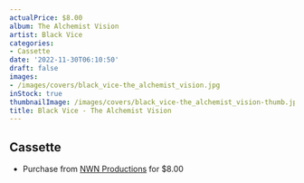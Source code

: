 ```yaml
---
actualPrice: $8.00
album: The Alchemist Vision
artist: Black Vice
categories:
- Cassette
date: '2022-11-30T06:10:50'
draft: false
images:
- /images/covers/black_vice-the_alchemist_vision.jpg
inStock: true
thumbnailImage: /images/covers/black_vice-the_alchemist_vision-thumb.jpg
title: Black Vice - The Alchemist Vision
---
```


## Cassette
* Purchase from [NWN Productions](http://shop.nwnprod.com/index.php?route=product/product&path=73&product_id=17347&sort=pd.name&order=ASC) for $8.00

